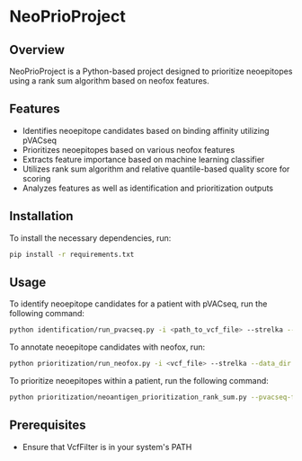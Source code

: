# NeoPrioProject

## Overview
NeoPrioProject is a Python-based project designed to prioritize neoepitopes using a rank sum algorithm based on neofox features.

## Features
- Identifies neoepitope candidates based on binding affinity utilizing pVACseq
- Prioritizes neoepitopes based on various neofox features
- Extracts feature importance based on machine learning classifier
- Utilizes rank sum algorithm and relative quantile-based quality score for scoring
- Analyzes features as well as identification and prioritization outputs

## Installation
To install the necessary dependencies, run:
```bash
pip install -r requirements.txt
```

## Usage
To identify neoepitope candidates for a patient with pVACseq, run the following command: 
```bash
python identification/run_pvacseq.py -i <path_to_vcf_file> --strelka --data_dir <path_to_directory_containing_all_sequencing_data>
```

To annotate neoepitope candidates with neofox, run:
```bash
python prioritization/run_neofox.py -i <vcf_file> --strelka --data_dir <path_to_directory_containing_all_sequencing_data>
```

To prioritize neoepitopes within a patient, run the following command:
```bash
python prioritization/neoantigen_prioritization_rank_sum.py --pvacseq-filtered-output <path_to_pvacseq_filtered_output> --neofox-output <path_to_neofox_output>
```


## Prerequisites
- Ensure that VcfFilter is in your system's PATH